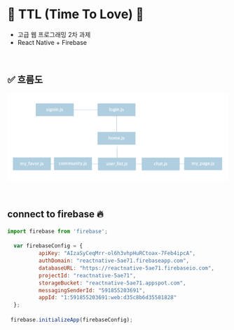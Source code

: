 # 🌈 TTL (Time To Love) 💑

- 고급 웹 프로그래밍 2차 과제
- React Native + Firebase

<br/>

## ✅ 흐름도

![screenshots](./screenshots/흐름도.png)


<br/>


## connect to firebase 🔥

```javascript
import firebase from 'firebase';

  var firebaseConfig = {
          apiKey: "AIzaSyCeqMrr-ol6h3vhpHuRCtoax-7Feb4ipcA",
          authDomain: "reactnative-5ae71.firebaseapp.com",
          databaseURL: "https://reactnative-5ae71.firebaseio.com",
          projectId: "reactnative-5ae71",
          storageBucket: "reactnative-5ae71.appspot.com",
          messagingSenderId: "591855203691",
          appId: "1:591855203691:web:d35c8b6d35581828"
  };
  
 firebase.initializeApp(firebaseConfig);

```
